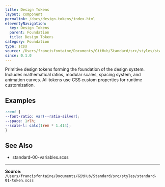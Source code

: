 ```yaml
---
title: Design Tokens
layout: component
permalink: /docs/design-tokens/index.html
eleventyNavigation:
  key: Design Tokens
  parent: Foundation
  title: Design Tokens
category: Foundation
type: scss
source: /Users/francisfontaine/Documents/GitHub/Standard/src/styles/standard-01-token.scss
since: 0.1.0
---
```


Primitive design tokens forming the foundation of the design system.
Includes mathematical ratios, modular scales, spacing system, and animation curves.
All tokens use CSS custom properties for runtime customization.

## Examples

```scss
:root {
--font-ratio: var(--ratio-silver);
--space: 1rlh;
--scale-l: calc(1rem * 1.414);
}
```

## See Also

- standard-00-variables.scss


---

**Source:** `/Users/francisfontaine/Documents/GitHub/Standard/src/styles/standard-01-token.scss`
